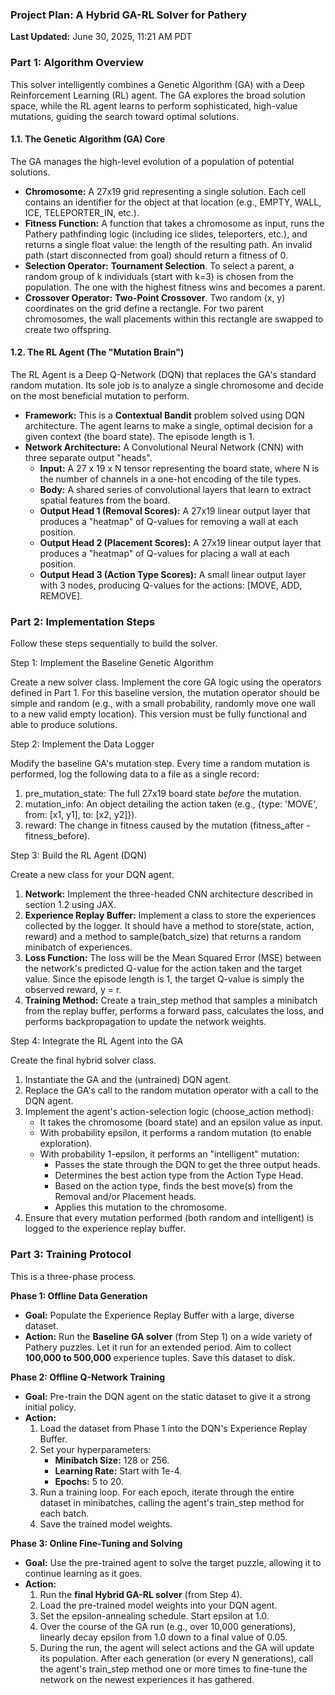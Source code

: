 ### **Project Plan: A Hybrid GA-RL Solver for Pathery**

**Last Updated:** June 30, 2025, 11:21 AM PDT


### **Part 1: Algorithm Overview**

This solver intelligently combines a Genetic Algorithm (GA) with a Deep Reinforcement Learning (RL) agent. The GA explores the broad solution space, while the RL agent learns to perform sophisticated, high-value mutations, guiding the search toward optimal solutions.


#### **1.1. The Genetic Algorithm (GA) Core**

The GA manages the high-level evolution of a population of potential solutions.



* **Chromosome:** A 27x19 grid representing a single solution. Each cell contains an identifier for the object at that location (e.g., EMPTY, WALL, ICE, TELEPORTER_IN, etc.).
* **Fitness Function:** A function that takes a chromosome as input, runs the Pathery pathfinding logic (including ice slides, teleporters, etc.), and returns a single float value: the length of the resulting path. An invalid path (start disconnected from goal) should return a fitness of 0.
* **Selection Operator:** **Tournament Selection**. To select a parent, a random group of k individuals (start with k=3) is chosen from the population. The one with the highest fitness wins and becomes a parent.
* **Crossover Operator:** **Two-Point Crossover**. Two random (x, y) coordinates on the grid define a rectangle. For two parent chromosomes, the wall placements within this rectangle are swapped to create two offspring.


#### **1.2. The RL Agent (The "Mutation Brain")**

The RL Agent is a Deep Q-Network (DQN) that replaces the GA's standard random mutation. Its sole job is to analyze a single chromosome and decide on the most beneficial mutation to perform.



* **Framework:** This is a **Contextual Bandit** problem solved using DQN architecture. The agent learns to make a single, optimal decision for a given context (the board state). The episode length is 1.
* **Network Architecture:** A Convolutional Neural Network (CNN) with three separate output "heads".
    * **Input:** A 27 x 19 x N tensor representing the board state, where N is the number of channels in a one-hot encoding of the tile types.
    * **Body:** A shared series of convolutional layers that learn to extract spatial features from the board.
    * **Output Head 1 (Removal Scores):** A 27x19 linear output layer that produces a "heatmap" of Q-values for removing a wall at each position.
    * **Output Head 2 (Placement Scores):** A 27x19 linear output layer that produces a "heatmap" of Q-values for placing a wall at each position.
    * **Output Head 3 (Action Type Scores):** A small linear output layer with 3 nodes, producing Q-values for the actions: [MOVE, ADD, REMOVE].


### **Part 2: Implementation Steps**

Follow these steps sequentially to build the solver.

Step 1: Implement the Baseline Genetic Algorithm

Create a new solver class. Implement the core GA logic using the operators defined in Part 1. For this baseline version, the mutation operator should be simple and random (e.g., with a small probability, randomly move one wall to a new valid empty location). This version must be fully functional and able to produce solutions.

Step 2: Implement the Data Logger

Modify the baseline GA's mutation step. Every time a random mutation is performed, log the following data to a file as a single record:



1. pre_mutation_state: The full 27x19 board state *before* the mutation.
2. mutation_info: An object detailing the action taken (e.g., {type: 'MOVE', from: [x1, y1], to: [x2, y2]}).
3. reward: The change in fitness caused by the mutation (fitness_after - fitness_before).

Step 3: Build the RL Agent (DQN)

Create a new class for your DQN agent.



1. **Network:** Implement the three-headed CNN architecture described in section 1.2 using JAX.
2. **Experience Replay Buffer:** Implement a class to store the experiences collected by the logger. It should have a method to store(state, action, reward) and a method to sample(batch_size) that returns a random minibatch of experiences.
3. **Loss Function:** The loss will be the Mean Squared Error (MSE) between the network's predicted Q-value for the action taken and the target value. Since the episode length is 1, the target Q-value is simply the observed reward, y = r.
4. **Training Method:** Create a train_step method that samples a minibatch from the replay buffer, performs a forward pass, calculates the loss, and performs backpropagation to update the network weights.

Step 4: Integrate the RL Agent into the GA

Create the final hybrid solver class.



1. Instantiate the GA and the (untrained) DQN agent.
2. Replace the GA's call to the random mutation operator with a call to the DQN agent.
3. Implement the agent's action-selection logic (choose_action method):
    * It takes the chromosome (board state) and an epsilon value as input.
    * With probability epsilon, it performs a random mutation (to enable exploration).
    * With probability 1-epsilon, it performs an "intelligent" mutation:
        * Passes the state through the DQN to get the three output heads.
        * Determines the best action type from the Action Type Head.
        * Based on the action type, finds the best move(s) from the Removal and/or Placement heads.
        * Applies this mutation to the chromosome.
4. Ensure that every mutation performed (both random and intelligent) is logged to the experience replay buffer.


### **Part 3: Training Protocol**

This is a three-phase process.

**Phase 1: Offline Data Generation**



* **Goal:** Populate the Experience Replay Buffer with a large, diverse dataset.
* **Action:** Run the **Baseline GA solver** (from Step 1) on a wide variety of Pathery puzzles. Let it run for an extended period. Aim to collect **100,000 to 500,000** experience tuples. Save this dataset to disk.

**Phase 2: Offline Q-Network Training**



* **Goal:** Pre-train the DQN agent on the static dataset to give it a strong initial policy.
* **Action:**
    1. Load the dataset from Phase 1 into the DQN's Experience Replay Buffer.
    2. Set your hyperparameters:
        * **Minibatch Size:** 128 or 256.
        * **Learning Rate:** Start with 1e-4.
        * **Epochs:** 5 to 20.
    3. Run a training loop. For each epoch, iterate through the entire dataset in minibatches, calling the agent's train_step method for each batch.
    4. Save the trained model weights.

**Phase 3: Online Fine-Tuning and Solving**



* **Goal:** Use the pre-trained agent to solve the target puzzle, allowing it to continue learning as it goes.
* **Action:**
    1. Run the **final Hybrid GA-RL solver** (from Step 4).
    2. Load the pre-trained model weights into your DQN agent.
    3. Set the epsilon-annealing schedule. Start epsilon at 1.0.
    4. Over the course of the GA run (e.g., over 10,000 generations), linearly decay epsilon from 1.0 down to a final value of 0.05.
    5. During the run, the agent will select actions and the GA will update its population. After each generation (or every N generations), call the agent's train_step method one or more times to fine-tune the network on the newest experiences it has gathered.
